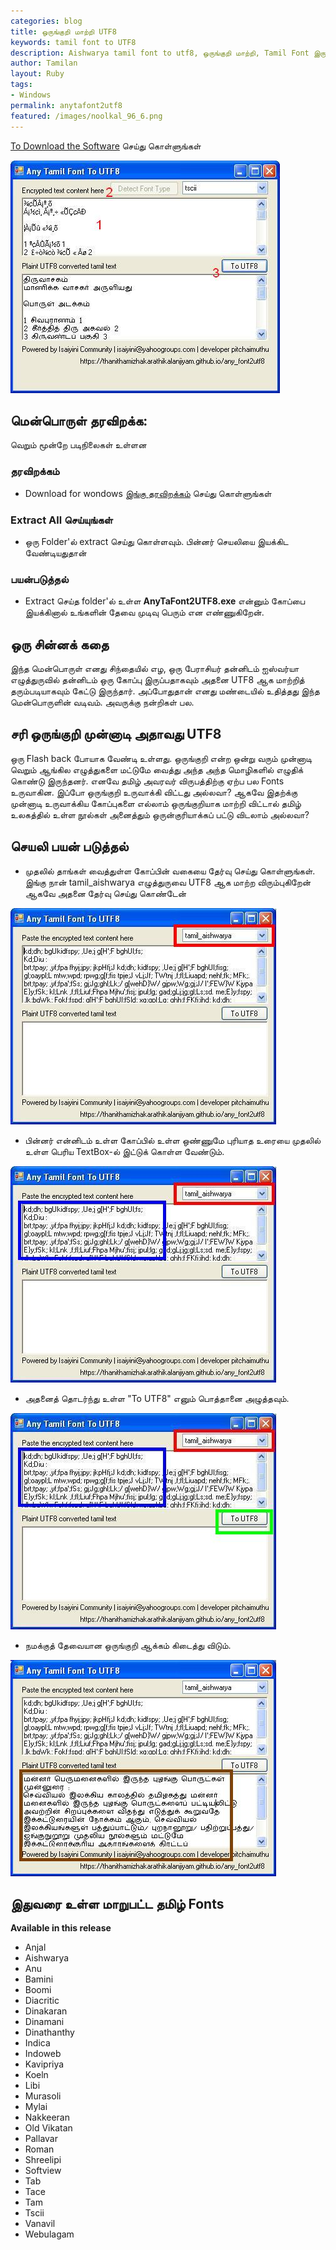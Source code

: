 ```yaml
---  
categories: blog  
title: ஒருங்குறி மாற்றி UTF8
keywords: tamil font to UTF8  
description: Aishwarya tamil font to utf8, ஒருங்குறி மாற்றி, Tamil Font இருந்து UTF8 ஆக மாற்றும் கருவி, Tamil Font to UTF8, any tamil font to utf8, Tamil Unicode Converter
author: Tamilan  
layout: Ruby  
tags:     
- Windows 
permalink: anytafont2utf8  
featured: /images/noolkal_96_6.png  
---  
```

[To Download the Software](https://github.com/ThaniThamizhAkarathiKalanjiyam/tam_ilakiyam/raw/master/Collections/AnyTaFont2UTF8_V2.zip) செய்து கொள்ளுங்கள்

![](/images/AnyTaFont2UTF8_V2e.JPG)
## மென்பொருள் தரவிறக்க:
வெறும் மூன்றே படிநிலைகள் உள்ளன

### தரவிறக்கம்
 - Download for wondows [இங்கு தரவிறக்கம்](https://github.com/ThaniThamizhAkarathiKalanjiyam/tam_ilakiyam/raw/master/Collections/AnyTaFont2UTF8_V2.zip) செய்து கொள்ளுங்கள்

### Extract All செய்யுங்கள்
- ஒரு Folder'ல் extract செய்து கொள்ளவும். பின்னர் செயலியை இயக்கிட வேண்டியதுதான்

### பயன்படுத்தல்
 - Extract செய்த folder'ல் உள்ள **AnyTaFont2UTF8.exe** என்னும் கோப்பை இயக்கினால் உங்களின் தேவை முடிவு பெரும் என எண்ணுகிறேன்.
 

## ஒரு சின்னக் கதை
இந்த மென்பொருள் எனது சிந்தையில் எழ, ஒரு பேராசியர் தன்னிடம் ஐஸ்வர்யா எழுத்துருவில் தன்னிடம் ஒரு கோப்பு இருப்பதாகவும் அதனை UTF8 ஆக மாற்றித் தரும்படியாகவும் கேட்டு இருந்தார். அப்போதுதான் எனது மண்டையில் உதித்தது இந்த மென்பொருளின் வடிவம். அவருக்கு நன்றிகள் பல.

## சரி ஒருங்குறி முன்னாடி அதாவது UTF8
ஒரு Flash back போயாக வேண்டி உள்ளது. ஒருங்குறி என்ற ஒன்று வரும் முன்னாடி வெறும் ஆங்கில எழுத்துகளை மட்டுமே வைத்து அந்த அந்த மொழிகளில் எழுதிக் கொண்டு இருந்தனர். எனவே தமிழ் அவரவர் விருபத்திற்கு ஏற்ப பல Fonts உருவாகின. இப்போ ஒருங்குறி உருவாக்கி விட்டது அல்லவா? ஆகவே இதற்க்கு முன்னாடி உருவாக்கிய கோப்புகளை எல்லாம் ஒருங்குறியாக மாற்றி விட்டால் தமிழ் உலகத்தில் உள்ள நூல்கள் அனைத்தும் ஒருன்குரியாக்கப் பட்டு விடலாம் அல்லவா?


## செயலி பயன் படுத்தல்
- முதலில் தாங்கள் வைத்துள்ள கோப்பின் வகையை தேர்வு செய்து கொள்ளுங்கள். இங்கு நான் tamil_aishwarya எழுத்துருவை UTF8 ஆக மாற்ற விரும்புகிறேன் ஆகவே அதனை தேர்வு செய்து கொண்டேன்

![](/images/ta2utf8_3.JPG)
- பின்னர் என்னிடம் உள்ள கோப்பில் உள்ள ஒண்ணுமே புரியாத உரையை முதலில் உள்ள பெரிய TextBox-ல் இட்டுக் கொள்ள வேண்டும்.

![](/images/ta2utf8_4.JPG)
- அதனைத் தொடர்ந்து உள்ள "To UTF8" எனும் பொத்தானை அழுத்தவும்.

![](/images/ta2utf8_5.JPG)
- நமக்குத் தேவையான ஒருங்குறி ஆக்கம் கிடைத்து விடும்.

![](/images/ta2utf8_7.JPG)

## இதுவரை உள்ள மாறுபட்ட தமிழ் Fonts
**Available in this release**
- Anjal
- Aishwarya 
- Anu
- Bamini
- Boomi
- Diacritic
- Dinakaran
- Dinamani
- Dinathanthy
- Indica
- Indoweb
- Kavipriya
- Koeln
- Libi
- Murasoli
- Mylai
- Nakkeeran
- Old Vikatan
- Pallavar
- Roman
- Shreelipi
- Softview
- Tab
- Tace
- Tam
- Tscii
- Vanavil
- Webulagam


